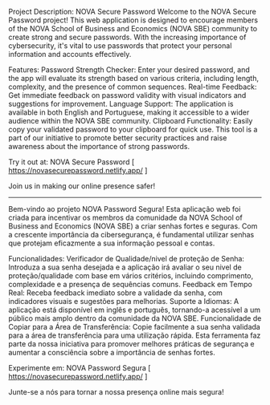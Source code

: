 Project Description: NOVA Secure Password
Welcome to the NOVA Secure Password project! This web application is designed to encourage members of the NOVA School of Business and Economics (NOVA SBE) community to create strong and secure passwords. With the increasing importance of cybersecurity, it's vital to use passwords that protect your personal information and accounts effectively.

Features:
Password Strength Checker: Enter your desired password, and the app will evaluate its strength based on various criteria, including length, complexity, and the presence of common sequences.
Real-time Feedback: Get immediate feedback on password validity with visual indicators and suggestions for improvement.
Language Support: The application is available in both English and Portuguese, making it accessible to a wider audience within the NOVA SBE community.
Clipboard Functionality: Easily copy your validated password to your clipboard for quick use.
This tool is a part of our initiative to promote better security practices and raise awareness about the importance of strong passwords.

Try it out at: NOVA Secure Password [ https://novasecurepassword.netlify.app/ ]

Join us in making our online presence safer!

---------------------------------------------------------------------------------------------------------------------------------------------------------------------------------------------------------------------------------------------------------------------------------------------------------------------------------------------------------------------------------

Bem-vindo ao projeto NOVA Password Segura! Esta aplicação web foi criada para incentivar os membros da comunidade da NOVA School of Business and Economics (NOVA SBE) a criar senhas fortes e seguras. Com a crescente importância da cibersegurança, é fundamental utilizar senhas que protejam eficazmente a sua informação pessoal e contas.

Funcionalidades:
Verificador de Qualidade/nivel de proteção de Senha: Introduza a sua senha desejada e a aplicação irá avaliar o seu nivel de proteção/qualidade com base em vários critérios, incluindo comprimento, complexidade e a presença de sequências comuns.
Feedback em Tempo Real: Receba feedback imediato sobre a validade da senha, com indicadores visuais e sugestões para melhorias.
Suporte a Idiomas: A aplicação está disponível em inglês e português, tornando-a acessível a um público mais amplo dentro da comunidade da NOVA SBE.
Funcionalidade de Copiar para a Área de Transferência: Copie facilmente a sua senha validada para a área de transferência para uma utilização rápida.
Esta ferramenta faz parte da nossa iniciativa para promover melhores práticas de segurança e aumentar a consciência sobre a importância de senhas fortes.

Experimente em: NOVA Password Segura [ https://novasecurepassword.netlify.app/ ]

Junte-se a nós para tornar a nossa presença online mais segura!
